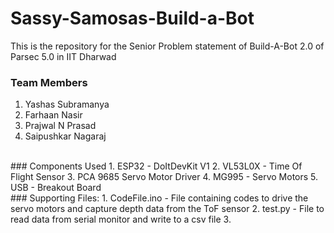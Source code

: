 # Sassy-Samosas-Build-a-Bot
This is the repository for the Senior Problem statement of Build-A-Bot 2.0 of Parsec 5.0 in IIT Dharwad <br>
### Team Members <br>
1. Yashas Subramanya
2. Farhaan Nasir
3. Prajwal N Prasad
4. Saipushkar Nagaraj
<br>
### Components Used
1. ESP32 - DoItDevKit V1
2. VL53L0X - Time Of Flight Sensor
3. PCA 9685 Servo Motor Driver
4. MG995 - Servo Motors
5. USB - Breakout Board
<br>
### Supporting Files:
1. CodeFile.ino - File containing codes to drive the servo motors and capture depth data from the ToF sensor
2. test.py - File to read data from serial monitor and write to a csv file
3. 

